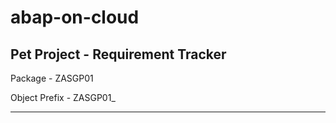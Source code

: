 # abap-on-cloud
## Pet Project - Requirement Tracker

Package - ZASGP01

Object Prefix - ZASGP01_

___
